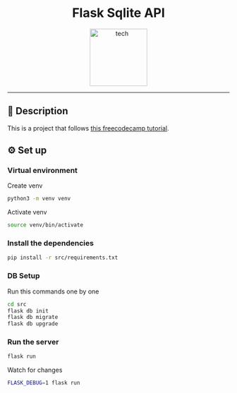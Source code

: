 <div align="center">
  <h1 align="center">Flask Sqlite API</h1>
  
  <img height="130" src="https://github.com/pabloluceroschneider/flask-sqlite-api/assets/43233080/b479adbd-cf7a-42b4-bc09-e2375f376114" alt="tech" />  
</div>
<hr/>

## 📃 Description

This is a project that follows [this freecodecamp tutorial](https://youtu.be/74NW-84BqbA?si=iniSY8VVZaj4otWT).

## ⚙️ Set up

### Virtual environment

Create venv

```bash
python3 -m venv venv
```

Activate venv

```bash
source venv/bin/activate
```

### Install the dependencies

```bash
pip install -r src/requirements.txt
```

### DB Setup

Run this commands one by one

```bash
cd src
flask db init
flask db migrate
flask db upgrade
```

### Run the server

```bash
flask run
```

Watch for changes

```bash
FLASK_DEBUG=1 flask run
```
